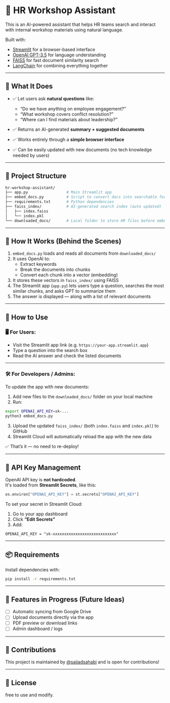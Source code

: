 # 🧠 HR Workshop Assistant

This is an AI-powered assistant that helps HR teams search and interact with internal workshop materials using natural language.

Built with:
- [Streamlit](https://streamlit.io/) for a browser-based interface
- [OpenAI GPT-3.5](https://platform.openai.com) for language understanding
- [FAISS](https://github.com/facebookresearch/faiss) for fast document similarity search
- [LangChain](https://www.langchain.com) for combining everything together

---

## 🎯 What It Does

- ✅ Let users ask **natural questions** like:
  - “Do we have anything on employee engagement?”
  - “What workshop covers conflict resolution?”
  - “Where can I find materials about leadership?”

    

- ✅ Returns an AI-generated **summary + suggested documents**
- ✅ Works entirely through a **simple browser interface**
- ✅ Can be easily updated with new documents (no tech knowledge needed by users)

---

## 📁 Project Structure

```bash
hr-workshop-assistant/
├── app.py                 # Main Streamlit app
├── embed_docs.py          # Script to convert docs into searchable format
├── requirements.txt       # Python dependencies
├── faiss_index/           # AI-generated search index (auto updated)
│   ├── index.faiss
│   └── index.pkl
└── downloaded_docs/       # Local folder to store HR files before embedding
```

---

## 🧪 How It Works (Behind the Scenes)

1. `embed_docs.py` loads and reads all documents from `downloaded_docs/`
2. It uses OpenAI to:
   - Extract keywords
   - Break the documents into chunks
   - Convert each chunk into a vector (embedding)
3. It stores these vectors in `faiss_index/` using FAISS
4. The Streamlit app (`app.py`) lets users type a question, searches the most similar chunks, and asks GPT to summarize them
5. The answer is displayed — along with a list of relevant documents

---

## 🔧 How to Use

### 🖥 For Users:
- Visit the Streamlit app link (e.g. `https://your-app.streamlit.app`)
- Type a question into the search box
- Read the AI answer and check the listed documents

---

### 🛠 For Developers / Admins:
To update the app with new documents:

1. Add new files to the `downloaded_docs/` folder on your local machine  
2. Run:

```bash
export OPENAI_API_KEY=sk-...
python3 embed_docs.py
```

3. Upload the updated `faiss_index/` (both `index.faiss` and `index.pkl`) to GitHub
4. Streamlit Cloud will automatically reload the app with the new data

✅ That’s it — no need to re-deploy!

---

## 🔐 API Key Management

OpenAI API key is **not hardcoded**.  
It's loaded from **Streamlit Secrets**, like this:

```python
os.environ["OPENAI_API_KEY"] = st.secrets["OPENAI_API_KEY"]
```

To set your secret in Streamlit Cloud:

1. Go to your app dashboard  
2. Click **“Edit Secrets”**  
3. Add:

```
OPENAI_API_KEY = "sk-xxxxxxxxxxxxxxxxxxxxxxxxxxxx"
```

---

## 📦 Requirements

Install dependencies with:

```bash
pip install -r requirements.txt
```

---

## 📌 Features in Progress (Future Ideas)

- [ ] Automatic syncing from Google Drive
- [ ] Upload documents directly via the app
- [ ] PDF preview or download links
- [ ] Admin dashboard / logs

---

## 🤝 Contributions

This project is maintained by [@sajjadsahabi](https://github.com/sajjadsahabi) and is open for contributions!

---

## 📃 License

free to use and modify.
